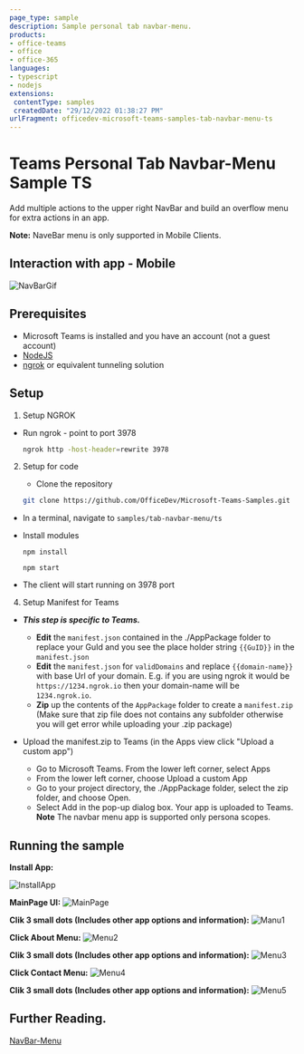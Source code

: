 ```yaml
---
page_type: sample
description: Sample personal tab navbar-menu.
products:
- office-teams
- office
- office-365
languages:
- typescript
- nodejs
extensions:
 contentType: samples
 createdDate: "29/12/2022 01:38:27 PM"
urlFragment: officedev-microsoft-teams-samples-tab-navbar-menu-ts
---
```


# Teams Personal Tab Navbar-Menu Sample TS

Add multiple actions to the upper right NavBar and build an overflow menu for extra actions in an app.

**Note:** NaveBar menu is only supported in Mobile Clients.

## Interaction with app - Mobile

![NavBarGif](Images/MenuGif.gif)

 ## Prerequisites

- Microsoft Teams is installed and you have an account (not a guest account)
-  [NodeJS](https://nodejs.org/en/)
-  [ngrok](https://ngrok.com/) or equivalent tunneling solution

## Setup

1. Setup NGROK

- Run ngrok - point to port 3978

    ```bash
    ngrok http -host-header=rewrite 3978
    ```
2. Setup for code
   - Clone the repository

    ```bash
    git clone https://github.com/OfficeDev/Microsoft-Teams-Samples.git
    ```

  - In a terminal, navigate to `samples/tab-navbar-menu/ts`
   
  - Install modules

      `npm install`

      `npm start`
      
   - The client will start running on 3978 port 

4. Setup Manifest for Teams
- __*This step is specific to Teams.*__
    - **Edit** the `manifest.json` contained in the ./AppPackage folder to replace your GuId and you see the place holder string `{{GuID}}` in the `manifest.json`
    - **Edit** the `manifest.json` for `validDomains` and replace `{{domain-name}}` with base Url of your domain. E.g. if you are using ngrok it would be `https://1234.ngrok.io` then your domain-name will be `1234.ngrok.io`.
    - **Zip** up the contents of the `AppPackage` folder to create a `manifest.zip` (Make sure that zip file does not contains any subfolder otherwise you will get error while uploading your .zip package)

- Upload the manifest.zip to Teams (in the Apps view click "Upload a custom app")
   - Go to Microsoft Teams. From the lower left corner, select Apps
   - From the lower left corner, choose Upload a custom App
   - Go to your project directory, the ./AppPackage folder, select the zip folder, and choose Open.
   - Select Add in the pop-up dialog box. Your app is uploaded to Teams.
   **Note** The navbar menu app is supported only persona scopes.
## Running the sample

**Install App:**

![InstallApp](Images/InstallApp.png)

**MainPage UI:**
![MainPage](Images/MainPage.png)

**Clik 3 small dots (Includes other app options and information):**
![Manu1](Images/Manu1.png)

**Click About Menu:**
![Menu2](Images/Menu2.png)

**Clik 3 small dots (Includes other app options and information):**
![Menu3](Images/Menu3.png)

**Click Contact Menu:**
![Menu4](Images/Menu4.png)

**Clik 3 small dots (Includes other app options and information):**
![Menu5](Images/Menu5.png)


## Further Reading.
[NavBar-Menu](https://learn.microsoft.com/en-us/microsoftteams/platform/concepts/design/personal-apps?view=msteams-client-js-1.12.1#use-a-personal-app-private-workspace)